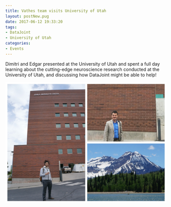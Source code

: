 ```yaml
---
title: Vathes team visits University of Utah
layout: postNew.pug
date: 2017-06-12 19:33:20
tags:
- DataJoint
- University of Utah
categories: 
- Events
---
```

Dimitri and Edgar presented at the University of Utah and spent a full day learning about the cutting-edge neuroscience research conducted at the University of Utah, and discussing how DataJoint might be able to help!

![](../static/posts/Vathes-team-visits-University-of-Utah/utahvisit.jpg "Dimitri and Edgar in Utah")
